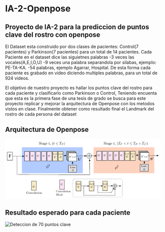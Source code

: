 # IA-2-Openpose
## Proyecto de IA-2 para la prediccion de puntos clave del rostro con openpose
El Dataset esta construido por dos clases de pacientes: Control(7 pacientes) y Parkinson(7 pacientes) para un total de 14 pacientes.
Cada Paciente en el dataset dice las siguietnes palabras
-3 veces las vocales(A,E,I,O,U)
-9 veces una palabra separandola por silabas, ejemplo: PE-TA-KA.
-54 palabras, ejemplo Agarrar, Hospital.
De esta forma cada paciente es grabado en video diciendo multiples palabras, para un total de 924 videos.

El objetivo de nuestro proyecto es hallar los puntos clave del rostro para cada paciente y clasificarlo como Parkinson o Control, Teniendo encuenta que esta es la primera fase de una tesis de grado se busca para este proyecto replicar y mejorar la arquitectura de Openpose con los metodos vistos en clase.
Finalmente obtener como resultado final el Landmark del rostro de cada persona del dataset

## Arquitectura de Openpose
![sacado del journal https://arxiv.org/pdf/1812.08008.pdf ](arquitectura.png)

## Resultado esperado para cada paciente
![Deteccion de 70 puntos clave ](rostro.gif)
